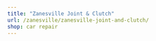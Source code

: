 ```yaml
---
title: "Zanesville Joint & Clutch"
url: /zanesville/zanesville-joint-and-clutch/
shop: car repair
---
```

